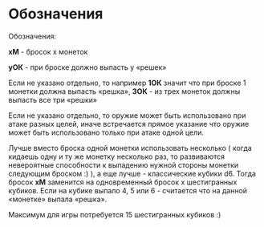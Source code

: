 # Обозначения

Обозначения:

**xM** - бросок x монеток

**yОК** - при броске должно выпасть y «решек»

Если не указано отдельно, то например **1ОК** значит что при броске 1 монетки должна выпасть «решка», **3ОК** - из трех монеток должны выпасть все три «решки»

Если не указано отдельно, то оружие может быть использовано при атаке разных целей, иначе встречается прямое указание что оружие может быть использовано только при атаке одной цели.

Лучше вместо броска одной монетки использовать несколько ( когда кидаешь одну и ту же монетку несколько раз, то развиваются невероятные способности к выпадению нужной стороны монетки следующим броском :) ), а еще лучше - классические кубики d6. Тогда бросок **xM** заменится на одновременный бросок x шестигранных кубиков. Если на кубике выпало 4, 5 или 6 - считается что на данной «монетке» выпала «решка».

Максимум для игры потребуется 15 шестигранных кубиков :)